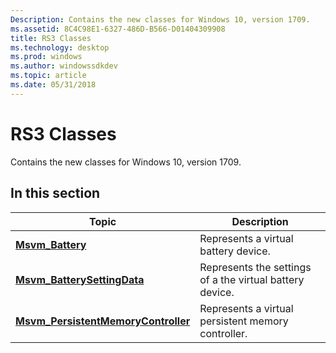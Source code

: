 ```yaml
---
Description: Contains the new classes for Windows 10, version 1709.
ms.assetid: 8C4C98E1-6327-486D-B566-D01404309908
title: RS3 Classes
ms.technology: desktop
ms.prod: windows
ms.author: windowssdkdev
ms.topic: article
ms.date: 05/31/2018
---
```


# RS3 Classes

Contains the new classes for Windows 10, version 1709.

## In this section



| Topic                                                                                  | Description                                                         |
|----------------------------------------------------------------------------------------|---------------------------------------------------------------------|
| [**Msvm\_Battery**](msvm-battery.md)<br/>                                       | Represents a virtual battery device.<br/>                     |
| [**Msvm\_BatterySettingData**](msvm-batterysettingdata.md)<br/>                 | Represents the settings of a the virtual battery device.<br/> |
| [**Msvm\_PersistentMemoryController**](msvm-persistentmemorycontroller.md)<br/> | Represents a virtual persistent memory controller.<br/>       |



 

 

 




